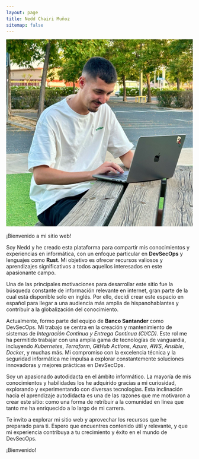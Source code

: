 ```yaml
---
layout: page
title: Nedd Chairi Muñoz
sitemap: false
---
```


![Profile Photo](/assets/img/logo.png)


¡Bienvenido a mi sitio web!

Soy Nedd y he creado esta plataforma para compartir mis conocimientos y experiencias en informática, con un enfoque particular en __DevSecOps__ y lenguajes como __Rust__. Mi objetivo es ofrecer recursos valiosos y aprendizajes significativos a todos aquellos interesados en este apasionante campo.

Una de las principales motivaciones para desarrollar este sitio fue la búsqueda constante de información relevante en internet, gran parte de la cual está disponible solo en inglés. Por ello, decidí crear este espacio en español para llegar a una audiencia más amplia de hispanohablantes y contribuir a la globalización del conocimiento.

Actualmente, formo parte del equipo de __Banco Santander__ como DevSecOps. Mi trabajo se centra en la creación y mantenimiento de sistemas de _Integración Continua y Entrega Continua (CI/CD)_. Este rol me ha permitido trabajar con una amplia gama de tecnologías de vanguardia, incluyendo _Kubernetes_, _Terraform_, _GitHub Actions_, _Azure_, _AWS_, _Ansible_, _Docker_, y muchas más. Mi compromiso con la excelencia técnica y la seguridad informática me impulsa a explorar constantemente soluciones innovadoras y mejores prácticas en DevSecOps.

Soy un apasionado autodidacta en el ámbito informático. La mayoría de mis conocimientos y habilidades los he adquirido gracias a mi curiosidad, explorando y experimentando con diversas tecnologías. Esta inclinación hacia el aprendizaje autodidacta es una de las razones que me motivaron a crear este sitio: como una forma de retribuir a la comunidad en línea que tanto me ha enriquecido a lo largo de mi carrera.

Te invito a explorar mi sitio web y aprovechar los recursos que he preparado para ti. Espero que encuentres contenido útil y relevante, y que mi experiencia contribuya a tu crecimiento y éxito en el mundo de DevSecOps.

¡Bienvenido!
